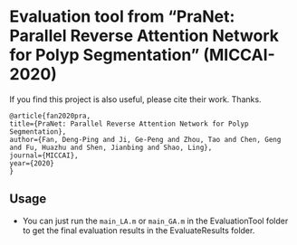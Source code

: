 # Evaluation tool from “PraNet: Parallel Reverse Attention Network for Polyp Segmentation” (MICCAI-2020)

If you find this project is also useful, please cite their work. Thanks.
```
@article{fan2020pra,
title={PraNet: Parallel Reverse Attention Network for Polyp Segmentation},
author={Fan, Deng-Ping and Ji, Ge-Peng and Zhou, Tao and Chen, Geng and Fu, Huazhu and Shen, Jianbing and Shao, Ling},
journal={MICCAI},
year={2020}
}
```
## Usage

- You can just run the `main_LA.m` or `main_GA.m` in the EvaluationTool folder to get the final evaluation results in the EvaluateResults folder.
